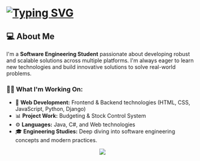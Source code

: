 # [![Typing SVG](https://readme-typing-svg.herokuapp.com?font=Fira+Code&size=23&pause=1000&color=F7F7F7&width=437&lines=%F0%9F%91%8B+Hey+there!+I'm+John+Silverio)](https://git.io/typing-svg)
## 💻 About Me

I'm a **Software Engineering Student** passionate about developing robust and scalable solutions across multiple platforms. I'm always eager to learn new technologies and build innovative solutions to solve real-world problems.
### 👨‍💻 What I'm Working On:

- 🔨 **Web Development:** Frontend & Backend technologies (HTML, CSS, JavaScript, Python, Django)
- 📊 **Project Work:** Budgeting & Stock Control System
- ⚙️ **Languages:** Java, C#, and Web technologies
- 🎓 **Engineering Studies:** Deep diving into software engineering concepts and modern practices.
<p align="center">
  <a href="https://skillicons.dev">
    <img src="https://skillicons.dev/icons?i=git,java,spring,idea,html,css,js,nodejs,py,django,cs,linux,neovim" />
  </a>
</p>
